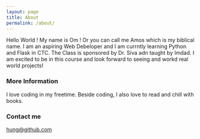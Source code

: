 ```yaml
---
layout: page
title: About
permalink: /about/
---
```


Hello World ! My name is Om ! Or you can call me Amos which is my biblical name. I am an aspiring Web Debeloper and I am currntly learning Python and Flask in CTC. The Class is sponsored by Dr. Siva adn taught by Imdad. I am excited to be in this course and look forward to seeing and workd real world projects!

### More Information
I love coding in my freetime. Beside coding, I also love to read and chill with books.

### Contact me

[hung@github.com](mailto:hungom@github.com)